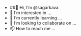 - ##👋 Hi, I’m @sagarkava
- 👀 I’m interested in ...
- 🌱 I’m currently learning ...
- 💞️ I’m looking to collaborate on ...
- 📫 How to reach me ...

<!---
sagarkava/sagarkava is a ✨ special ✨ repository because its `README.md` (this file) appears on your GitHub profile.
You can click the Preview link to take a look at your changes.
--->
